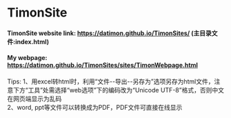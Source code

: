 # TimonSite 

#### TimonSite website link: https://datimon.github.io/TimonSites/ (主目录文件:index.html)  

#### My webpage: https://datimon.github.io/TimonSites/sites/TimonWebpage.html  


Tips:
1、用excel转html时，利用“文件--导出--另存为”选项另存为html文件，注意下方“工具”处需选择“web选项”下的编码改为“Unicode UTF-8”格式，否则中文在网页端显示为乱码  
2、word, ppt等文件可以转换成为PDF，PDF文件可直接在线显示


